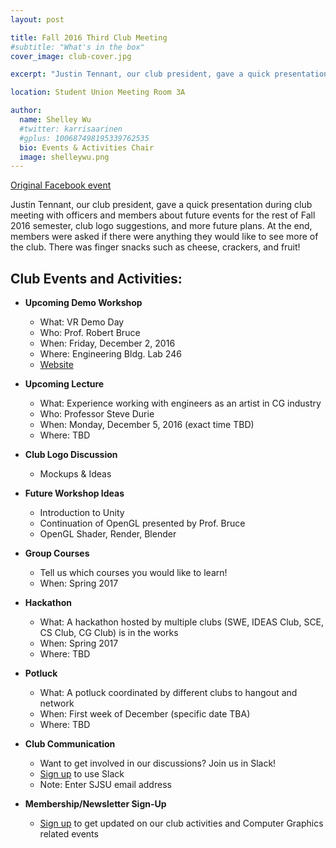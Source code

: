 ```yaml
---
layout: post

title: Fall 2016 Third Club Meeting
#subtitle: "What's in the box"
cover_image: club-cover.jpg

excerpt: "Justin Tennant, our club president, gave a quick presentation during club meeting with officers and members about future events for the rest of Fall 2016 semester, club logo suggestions, and more future plans."

location: Student Union Meeting Room 3A

author:
  name: Shelley Wu
  #twitter: karrisaarinen
  #gplus: 100687498195339762535
  bio: Events & Activities Chair
  image: shelleywu.png
---
```


[Original Facebook event](https://www.facebook.com/events/2152523521640527)

Justin Tennant, our club president, gave a quick presentation during club meeting with officers and members about future events for the rest of Fall 2016 semester, club logo suggestions, and more future plans. At the end, members were asked if there were anything they would like to see more of the club. There was finger snacks such as cheese, crackers, and fruit!

## **Club Events and Activities:**
- __Upcoming Demo Workshop__
	- What: VR Demo Day
	- Who: Prof. Robert Bruce
	- When: Friday, December 2, 2016
	- Where: Engineering Bldg. Lab 246
	- [Website](http://sjsuvrlab.org)

- __Upcoming Lecture__
	- What: Experience working with engineers as an artist in CG industry
	- Who: Professor Steve Durie
	- When: Monday, December 5, 2016 (exact time TBD)
	- Where: TBD

- __Club Logo Discussion__
	- Mockups & Ideas

- __Future Workshop Ideas__
	- Introduction to Unity
	- Continuation of OpenGL presented by Prof. Bruce
	- OpenGL Shader, Render, Blender

- __Group Courses__
	- Tell us which courses you would like to learn!
	- When: Spring 2017

- __Hackathon__
	- What: A hackathon hosted by multiple clubs (SWE, IDEAS Club, SCE, CS Club, CG Club) is in the works
	- When: Spring 2017
	- Where: TBD

- __Potluck__
	- What: A potluck coordinated by different clubs to hangout and network
	- When: First week of December (specific date TBA)
	- Where: TBD

- __Club Communication__
	- Want to get involved in our discussions? Join us in Slack!
	- [Sign up](https://sjsu-cg.slack.com/signup) to use Slack
	- Note: Enter SJSU email address

- __Membership/Newsletter Sign-Up__
	- [Sign up](https://goo.gl/jcNFWV) to get updated on our club activities and Computer Graphics related events
